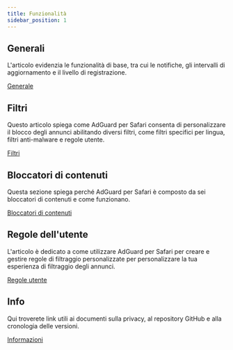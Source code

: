 ```yaml
---
title: Funzionalità
sidebar_position: 1
---
```


## Generali

L'articolo evidenzia le funzionalità di base, tra cui le notifiche, gli intervalli di aggiornamento e il livello di registrazione.

[Generale](adguard-for-safari/features/general.md)

## Filtri

Questo articolo spiega come AdGuard per Safari consenta di personalizzare il blocco degli annunci abilitando diversi filtri, come filtri specifici per lingua, filtri anti-malware e regole utente.

[Filtri](/adguard-for-safari/features/filters.md)

## Bloccatori di contenuti

Questa sezione spiega perché AdGuard per Safari è composto da sei bloccatori di contenuti e come funzionano.

[Bloccatori di contenuti](/adguard-for-safari/features/content-blockers/content-blockers.md)

## Regole dell'utente

L'articolo è dedicato a come utilizzare AdGuard per Safari per creare e gestire regole di filtraggio personalizzate per personalizzare la tua esperienza di filtraggio degli annunci.

[Regole utente](/adguard-for-safari/features/rules.md)

## Info

Qui troverete link utili ai documenti sulla privacy, al repository GitHub e alla cronologia delle versioni.

[Informazioni](/adguard-for-safari/features/about.md)
